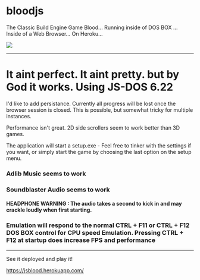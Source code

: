 # bloodjs
The Classic Build Engine Game Blood... Running inside of DOS BOX ... Inside of a Web Browser... On Heroku...


<img src="https://classicreload.com/sites/default/files/msdos_blood.png">
<HR> 

<h1>It aint perfect. It aint pretty. but by God it works. Using JS-DOS 6.22</h1>

I'd like to add persistance. Currently all progress will be lost once the browser session is closed. This is possible, but somewhat tricky for multiple instances.  


Performance isn't great. 2D side scrollers seem to work better than 3D games. 

The application will start a setup.exe - Feel free to tinker with the settings if you want, or simply start the game by choosing the last option on the setup menu. 

<h3>Adlib Music seems to work</h3>
<h3>Soundblaster Audio seems to work</h3>
<h4>HEADPHONE WARNING : The audio takes a second to kick in and may crackle loudly when first starting.</h4> 

<h3>Emulation will respond to the normal CTRL + F11 or CTRL + F12 DOS BOX control for CPU speed Emulation. Pressing CTRL + F12 at startup does increase FPS and performance</h3>


<HR>

See it deployed and play it!

https://jsblood.herokuapp.com/
